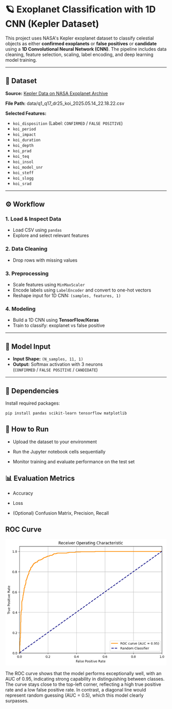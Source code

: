 # 🪐 Exoplanet Classification with 1D CNN (Kepler Dataset)

This project uses NASA's Kepler exoplanet dataset to classify celestial objects as either **confirmed exoplanets** or **false positives** or **candidate** using a **1D Convolutional Neural Network (CNN)**. The pipeline includes data cleaning, feature selection, scaling, label encoding, and deep learning model training.

---

## 📁 Dataset

**Source:** [Kepler Data on NASA Exoplanet Archive](https://exoplanetarchive.ipac.caltech.edu/)

**File Path:**
data/q1_q17_dr25_koi_2025.05.14_22.18.22.csv


**Selected Features:**
- `koi_disposition` (Label: `CONFIRMED` / `FALSE POSITIVE`)
- `koi_period`
- `koi_impact`
- `koi_duration`
- `koi_depth`
- `koi_prad`
- `koi_teq`
- `koi_insol`
- `koi_model_snr`
- `koi_steff`
- `koi_slogg`
- `koi_srad`

---

## ⚙️ Workflow

### 1. Load & Inspect Data
- Load CSV using `pandas`
- Explore and select relevant features

### 2. Data Cleaning
- Drop rows with missing values

### 3. Preprocessing
- Scale features using `MinMaxScaler`
- Encode labels using `LabelEncoder` and convert to one-hot vectors
- Reshape input for 1D CNN: `(samples, features, 1)`

### 4. Modeling
- Build a 1D CNN using **TensorFlow/Keras**
- Train to classify: exoplanet vs false positive

---

## 🧠 Model Input

- **Input Shape:** `(N_samples, 11, 1)`
- **Output:** Softmax activation with 3 neurons  
  (`CONFIRMED` / `FALSE POSITIVE` / `CANDIDATE`)

---

## 🧪 Dependencies

Install required packages:

```bash
pip install pandas scikit-learn tensorflow matplotlib
```
## 🏁 How to Run

- Upload the dataset to your environment

- Run the Jupyter notebook cells sequentially

- Monitor training and evaluate performance on the test set

## 📊 Evaluation Metrics

- Accuracy

- Loss

- (Optional) Confusion Matrix, Precision, Recall

## ROC Curve

![ROC Curve](output.png)

The ROC curve shows that the model performs exceptionally well, with an AUC of 0.95, indicating strong capability in distinguishing between classes. The curve stays close to the top-left corner, reflecting a high true positive rate and a low false positive rate. In contrast, a diagonal line would represent random guessing (AUC = 0.5), which this model clearly surpasses.

